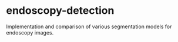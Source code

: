 # endoscopy-detection
Implementation and comparison of various segmentation models for endoscopy images.
